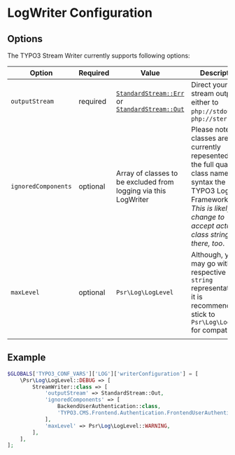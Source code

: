 # LogWriter Configuration

## Options
The TYPO3 Stream Writer currently supports following options:

| Option             | Required | Value                                                                                                                                       | Description                                                                                                                                                                                            |
|--------------------|----------|---------------------------------------------------------------------------------------------------------------------------------------------|--------------------------------------------------------------------------------------------------------------------------------------------------------------------------------------------------------|
| `outputStream`     | required | [`StandardStream::Err`](../Classes/Log/Config/StandardStream.php) or <br/>[`StandardStream::Out`](../Classes/Log/Config/StandardStream.php) | Direct your stream output either to `php://stdout` or `php://sterr`                                                                                                                                    |
| `ignoredComponents` | optional | Array of classes to be excluded from logging via this LogWriter                                                                             | Please note that classes are currently repesented by the full qualified class name syntax the TYPO3 Logging Framework uses.<br/> _This is likely to change to accept actual class strings there, too_. |
| `maxLevel`         | optional | `Psr\Log\LogLevel`                                                                                                                          | Although, you may go with their respective `string` representations, it is recommended to stick to `Psr\Log\LogLevel` for compatibility.                                                               |
|                    |          |                                                                                                                                             |                                                                                                                                                                                                        |

## Example

```php
$GLOBALS['TYPO3_CONF_VARS']['LOG']['writerConfiguration'] = [
    \Psr\Log\LogLevel::DEBUG => [
        StreamWriter::class => [
            'outputStream' => StandardStream::Out,
            'ignoredComponents' => [
                BackendUserAuthentication::class,
                'TYPO3.CMS.Frontend.Authentication.FrontendUserAuthentication',
            ],
            'maxLevel' => Psr\Log\LogLevel::WARNING,
        ],
    ],
];
```
